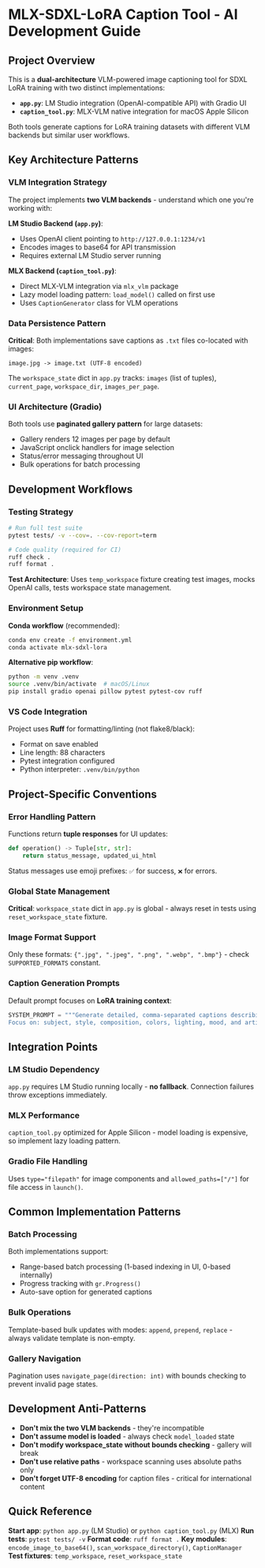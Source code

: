 # MLX-SDXL-LoRA Caption Tool - AI Development Guide

## Project Overview

This is a **dual-architecture** VLM-powered image captioning tool for SDXL LoRA training with two distinct implementations:

- **`app.py`**: LM Studio integration (OpenAI-compatible API) with Gradio UI
- **`caption_tool.py`**: MLX-VLM native integration for macOS Apple Silicon

Both tools generate captions for LoRA training datasets with different VLM backends but similar user workflows.

## Key Architecture Patterns

### VLM Integration Strategy
The project implements **two VLM backends** - understand which one you're working with:

**LM Studio Backend (`app.py`)**:
- Uses OpenAI client pointing to `http://127.0.0.1:1234/v1`
- Encodes images to base64 for API transmission
- Requires external LM Studio server running

**MLX Backend (`caption_tool.py`)**:
- Direct MLX-VLM integration via `mlx_vlm` package
- Lazy model loading pattern: `load_model()` called on first use
- Uses `CaptionGenerator` class for VLM operations

### Data Persistence Pattern
**Critical**: Both implementations save captions as `.txt` files co-located with images:
```
image.jpg -> image.txt (UTF-8 encoded)
```

The `workspace_state` dict in `app.py` tracks: `images` (list of tuples), `current_page`, `workspace_dir`, `images_per_page`.

### UI Architecture (Gradio)
Both tools use **paginated gallery pattern** for large datasets:
- Gallery renders 12 images per page by default
- JavaScript onclick handlers for image selection
- Status/error messaging throughout UI
- Bulk operations for batch processing

## Development Workflows

### Testing Strategy
```bash
# Run full test suite
pytest tests/ -v --cov=. --cov-report=term

# Code quality (required for CI)
ruff check .
ruff format .
```

**Test Architecture**: Uses `temp_workspace` fixture creating test images, mocks OpenAI calls, tests workspace state management.

### Environment Setup
**Conda workflow** (recommended):
```bash
conda env create -f environment.yml
conda activate mlx-sdxl-lora
```

**Alternative pip workflow**:
```bash
python -m venv .venv
source .venv/bin/activate  # macOS/Linux
pip install gradio openai pillow pytest pytest-cov ruff
```

### VS Code Integration
Project uses **Ruff** for formatting/linting (not flake8/black):
- Format on save enabled
- Line length: 88 characters
- Pytest integration configured
- Python interpreter: `.venv/bin/python`

## Project-Specific Conventions

### Error Handling Pattern
Functions return **tuple responses** for UI updates:
```python
def operation() -> Tuple[str, str]:
    return status_message, updated_ui_html
```

Status messages use emoji prefixes: `✅` for success, `❌` for errors.

### Global State Management
**Critical**: `workspace_state` dict in `app.py` is global - always reset in tests using `reset_workspace_state` fixture.

### Image Format Support
Only these formats: `{".jpg", ".jpeg", ".png", ".webp", ".bmp"}` - check `SUPPORTED_FORMATS` constant.

### Caption Generation Prompts
Default prompt focuses on **LoRA training context**:
```python
SYSTEM_PROMPT = """Generate detailed, comma-separated captions describing the image content.
Focus on: subject, style, composition, colors, lighting, mood, and artistic elements."""
```

## Integration Points

### LM Studio Dependency
`app.py` requires LM Studio running locally - **no fallback**. Connection failures throw exceptions immediately.

### MLX Performance
`caption_tool.py` optimized for Apple Silicon - model loading is expensive, so implement lazy loading pattern.

### Gradio File Handling
Uses `type="filepath"` for image components and `allowed_paths=["/"]` for file access in `launch()`.

## Common Implementation Patterns

### Batch Processing
Both implementations support:
- Range-based batch processing (1-based indexing in UI, 0-based internally)
- Progress tracking with `gr.Progress()`
- Auto-save option for generated captions

### Bulk Operations
Template-based bulk updates with modes: `append`, `prepend`, `replace` - always validate template is non-empty.

### Gallery Navigation
Pagination uses `navigate_page(direction: int)` with bounds checking to prevent invalid page states.

## Development Anti-Patterns

- **Don't mix the two VLM backends** - they're incompatible
- **Don't assume model is loaded** - always check `model_loaded` state
- **Don't modify workspace_state without bounds checking** - gallery will break
- **Don't use relative paths** - workspace scanning uses absolute paths only
- **Don't forget UTF-8 encoding** for caption files - critical for international content

## Quick Reference

**Start app**: `python app.py` (LM Studio) or `python caption_tool.py` (MLX)
**Run tests**: `pytest tests/ -v`
**Format code**: `ruff format .`
**Key modules**: `encode_image_to_base64()`, `scan_workspace_directory()`, `CaptionManager`
**Test fixtures**: `temp_workspace`, `reset_workspace_state`
